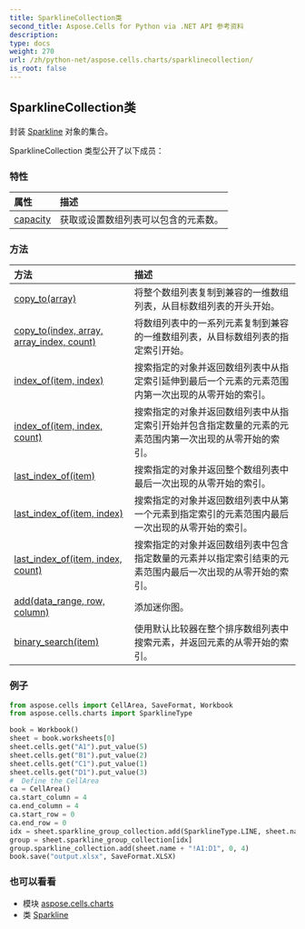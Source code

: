```yaml
---
title: SparklineCollection类
second_title: Aspose.Cells for Python via .NET API 参考资料
description:
type: docs
weight: 270
url: /zh/python-net/aspose.cells.charts/sparklinecollection/
is_root: false
---
```

## SparklineCollection类
封装 [Sparkline](/cells/zh/python-net/aspose.cells.charts/sparkline) 对象的集合。



SparklineCollection 类型公开了以下成员：

### 特性
|属性|描述|
| :- | :- |
| [capacity](/cells/zh/python-net/aspose.cells.charts/sparklinecollection/capacity) |获取或设置数组列表可以包含的元素数。|


### 方法
|方法|描述|
| :- | :- |
| [copy_to(array)](/cells/zh/python-net/aspose.cells.charts/sparklinecollection/copy_to/#list) |将整个数组列表复制到兼容的一维数组列表，从目标数组列表的开头开始。|
| [copy_to(index, array, array_index, count)](/cells/zh/python-net/aspose.cells.charts/sparklinecollection/copy_to/#int-list-int-int) |将数组列表中的一系列元素复制到兼容的一维数组列表，从目标数组列表的指定索引开始。|
| [index_of(item, index)](/cells/zh/python-net/aspose.cells.charts/sparklinecollection/index_of/#Sparkline-int) |搜索指定的对象并返回数组列表中从指定索引延伸到最后一个元素的元素范围内第一次出现的从零开始的索引。|
| [index_of(item, index, count)](/cells/zh/python-net/aspose.cells.charts/sparklinecollection/index_of/#Sparkline-int-int) |搜索指定的对象并返回数组列表中从指定索引开始并包含指定数量的元素的元素范围内第一次出现的从零开始的索引。|
| [last_index_of(item)](/cells/zh/python-net/aspose.cells.charts/sparklinecollection/last_index_of/#Sparkline) |搜索指定的对象并返回整个数组列表中最后一次出现的从零开始的索引。|
| [last_index_of(item, index)](/cells/zh/python-net/aspose.cells.charts/sparklinecollection/last_index_of/#Sparkline-int) |搜索指定的对象并返回数组列表中从第一个元素到指定索引的元素范围内最后一次出现的从零开始的索引。|
| [last_index_of(item, index, count)](/cells/zh/python-net/aspose.cells.charts/sparklinecollection/last_index_of/#Sparkline-int-int) |搜索指定的对象并返回数组列表中包含指定数量的元素并以指定索引结束的元素范围内最后一次出现的从零开始的索引。|
| [add(data_range, row, column)](/cells/zh/python-net/aspose.cells.charts/sparklinecollection/add/#str-int-int) |添加迷你图。|
| [binary_search(item)](/cells/zh/python-net/aspose.cells.charts/sparklinecollection/binary_search/#Sparkline) |使用默认比较器在整个排序数组列表中搜索元素，并返回元素的从零开始的索引。|



### 例子

```python
from aspose.cells import CellArea, SaveFormat, Workbook
from aspose.cells.charts import SparklineType

book = Workbook()
sheet = book.worksheets[0]
sheet.cells.get("A1").put_value(5)
sheet.cells.get("B1").put_value(2)
sheet.cells.get("C1").put_value(1)
sheet.cells.get("D1").put_value(3)
#  Define the CellArea
ca = CellArea()
ca.start_column = 4
ca.end_column = 4
ca.start_row = 0
ca.end_row = 0
idx = sheet.sparkline_group_collection.add(SparklineType.LINE, sheet.name + "!A1:D1", False, ca)
group = sheet.sparkline_group_collection[idx]
group.sparkline_collection.add(sheet.name + "!A1:D1", 0, 4)
book.save("output.xlsx", SaveFormat.XLSX)

```

### 也可以看看
* 模块 [aspose.cells.charts](..)
* 类 [Sparkline](/cells/zh/python-net/aspose.cells.charts/sparkline)
